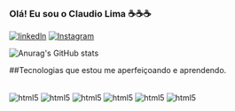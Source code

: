 ### Olá! Eu sou o Claudio Lima ☕☕☕


[![linkedln](https://img.shields.io/badge/LinkedIn-0077B5?style=for-the-badge&logo=linkedin&logoColor=white)](https://www.linkedin.com/in/claudio-lima-0864b4153/)
[![Instagram](https://img.shields.io/badge/Instagram-E4405F?style=for-the-badge&logo=instagram&logoColor=white)](https://www.instagram.com/jclaudio.lima/)





![Anurag's GitHub stats](https://github-readme-stats.vercel.app/api?username=ClaudioLima&show_icons=true&theme=dracula)

##Tecnologias que estou me aperfeiçoando e aprendendo.

<div style="display: inline_block"><br/>
<img align="center" alt="html5" src="https://img.shields.io/badge/HTML5-E34F26?style=for-the-badge&logo=html5&logoColor=white"/>
<img align="center" alt="html5" src="https://img.shields.io/badge/Java-ED8B00?style=for-the-badge&logo=openjdk&logoColor=white"/>
<img align="center" alt="html5" src="https://img.shields.io/badge/Spring-6DB33F?style=for-the-badge&logo=spring&logoColor=white"/>
<img align="center" alt="html5" src="https://img.shields.io/badge/Spring_Security-6DB33F?style=for-the-badge&logo=Spring-Security&logoColor=white"/>
<img align="center" alt="html5" src="https://img.shields.io/badge/MySQL-00000F?style=for-the-badge&logo=mysql&logoColor=white"/>
<img align="center" alt="html5" src="https://img.shields.io/badge/Hibernate-59666C?style=for-the-badge&logo=Hibernate&logoColor=white"/>



</div>

